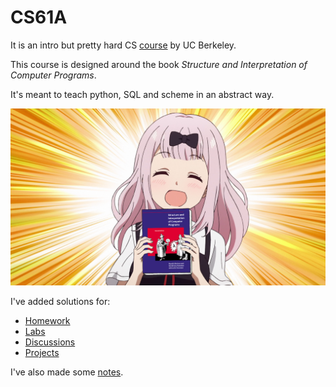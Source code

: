 # CS61A

It is an intro but pretty hard CS [course](https://cs61a.org) by UC Berkeley.

This course is designed around the book *Structure and Interpretation of Computer Programs*.

It's meant to teach python, SQL and scheme in an abstract way.

![anime girl holding SICP](Fujiwara_Chika_Presents_SICP.png)

I've added solutions for:
- [Homework](hw/)
- [Labs](labs/)
- [Discussions](discussions/)
- [Projects](project/)

I've also made some [notes](notes/).
